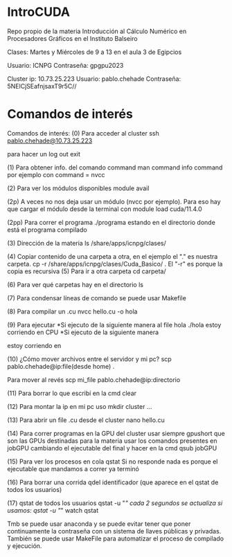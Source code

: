 # IntroCUDA
 Repo propio de la materia Introducción al Cálculo Numérico en Procesadores Gráficos en el Instituto Balseiro 

Clases:
Martes y Miércoles de 9 a 13 en el aula 3 de Egipcios

Usuario: ICNPG
Contraseña: gpgpu2023

Cluster
ip: 10.73.25.223
Usuario: pablo.chehade
Contraseña: 5NElCjSEafnjsaxT9r5C//


# Comandos de interés


Comandos de interés:
(0) Para acceder al cluster
ssh pablo.chehade@10.73.25.223

para hacer un log out
exit

(1) Para obtener info. del comando command
man command
info command
por ejemplo con command = nvcc

(2) Para ver los módulos disponibles
module avail

(2p) A veces no nos deja usar un módulo (nvcc por ejemplo). Para eso hay que cargar el módulo desde la terminal con
module load cuda/11.4.0

(2pp) Para correr el programa
./programa
estando en el directorio donde está el programa compilado


(3) Dirección de la materia
ls /share/apps/icnpg/clases/

(4) Copiar contenido de una carpeta a otra, en el ejemplo el "." es nuestra carpeta.
cp -r /share/apps/icnpg/clases/Cuda_Basico/ .
El "-r" es porque la copia es recursiva
(5) Para ir a otra carpeta
cd carpeta/

(6) Para ver qué carpetas hay en el directorio
ls

(7) Para condensar líneas de comando se puede usar Makefile

(8) Para compilar un .cu
nvcc hello.cu -o hola

(9) Para ejecutar
*Si ejecuto de la siguiente manera al file hola
./hola
estoy corriendo en CPU
*Si ejecuto de la siguiente manera

estoy corriendo en

(10) ¿Cómo mover archivos entre el servidor y mi pc?
scp pablo.chehade@ip:file(desde home) .

Para mover al revés
scp mi_file pablo.chehade@ip:directorio

(11) Para borrar lo que escribí en la cmd
clear

(12) Para montar la ip en mi pc uso
mkdir cluster ...

(13) Para abrir un file .cu desde el cluster
nano hello.cu

(14) Para correr programas en la GPU del cluster usar siempre gpushort que son las GPUs destinadas para la materia usar los comandos presentes en jobGPU cambiando el ejecutable del final y hacer en la cmd
qsub jobGPU

(15) Para ver los procesos en cola
qstat
Si no responde nada es porque el ejecutable que mandamos a correr ya terminó

(16) Para borrar una corrida
qdel identificador (que aparece en el qstat de todos los usuarios)

(17) qstat de todos los usuarios
qstat -u "*"
cada 2 segundos se actualiza si usamos:
qstat -u \"*\" 
watch qstat

Tmb se puede usar anaconda y se puede evitar tener que poner continuamente la contraseña con un sistema de llaves públicas y privadas.
También se puede usar MakeFile para automatizar el proceso de compilado y ejecución.